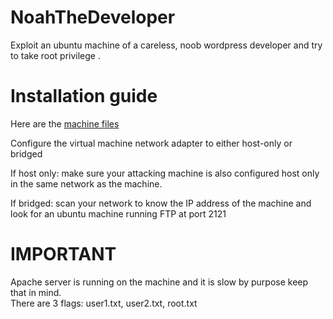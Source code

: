# NoahTheDeveloper
Exploit an ubuntu machine of a careless, noob wordpress developer and try to take root privilege .
# Installation guide 
Here are the [machine files](https://terabox.com/s/1Z87_lE1Yy1Zj6lEnCRiliA)  

Configure the virtual machine network adapter to either host-only or bridged   

If host only: make sure your attacking machine is also configured host only in the same network as the machine.  

If bridged: scan your network to know the IP address of the machine and look for an ubuntu machine running FTP at port 2121    

# IMPORTANT
Apache server is running on the machine and it is slow by purpose keep that in mind.  
There are 3 flags: user1.txt, user2.txt, root.txt
